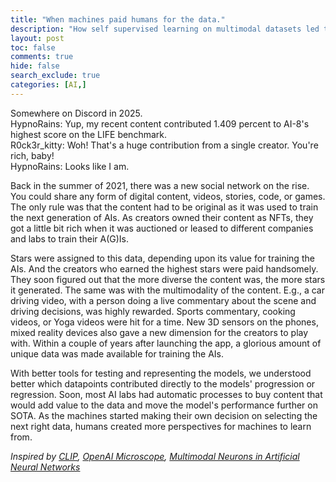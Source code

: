 ```yaml
---
title: "When machines paid humans for the data."
description: "How self supervised learning on multimodal datasets led to rise new A(G)Is"
layout: post
toc: false
comments: true
hide: false
search_exclude: true
categories: [AI,]
---
```



Somewhere on Discord in 2025.  
HypnoRains: Yup, my recent content contributed 1.409 percent to AI-8's highest score on the LIFE benchmark.  
R0ck3r_kitty: Woh! That's a huge contribution from a single creator. You're rich, baby!  
HypnoRains: Looks like I am.

Back in the summer of 2021, there was a new social network on the rise. You could share any form of digital content, videos, stories, code, or games. The only rule was that the content had to be original as it was used to train the next generation of AIs. As creators owned their content as NFTs, they got a little bit rich when it was auctioned or leased to different companies and labs to train their A(G)Is.

Stars were assigned to this data, depending upon its value for training the AIs. And the creators who earned the highest stars were paid handsomely. They soon figured out that the more diverse the content was, the more stars it generated. The same was with the multimodality of the content. E.g., a car driving video, with a person doing a live commentary about the scene and driving decisions, was highly rewarded. Sports commentary, cooking videos, or Yoga videos were hit for a time. New 3D sensors on the phones, mixed reality devices also gave a new dimension for the creators to play with. Within a couple of years after launching the app, a glorious amount of unique data was made available for training the AIs. 

With better tools for testing and representing the models, we understood better which datapoints contributed directly to the models' progression or regression. Soon, most AI labs had automatic processes to buy content that would add value to the data and move the model's performance further on SOTA. As the machines started making their own decision on selecting the next right data, humans created more perspectives for machines to learn from.



*Inspired by [CLIP](https://openai.com/blog/clip/), [OpenAI Microscope](https://openai.com/blog/microscope/), [Multimodal Neurons in Artificial Neural Networks](https://distill.pub/2021/multimodal-neurons/)*
